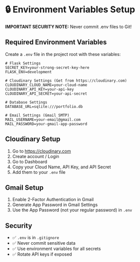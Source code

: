 # 🔒 Environment Variables Setup

**IMPORTANT SECURITY NOTE:** Never commit .env files to Git!

## Required Environment Variables

Create a `.env` file in the project root with these variables:

```env
# Flask Settings
SECRET_KEY=your-strong-secret-key-here
FLASK_ENV=development

# Cloudinary Settings (Get from https://cloudinary.com)
CLOUDINARY_CLOUD_NAME=your-cloud-name
CLOUDINARY_API_KEY=your-api-key  
CLOUDINARY_API_SECRET=your-api-secret

# Database Settings
DATABASE_URL=sqlite:///portfolio.db

# Email Settings (Gmail SMTP)
MAIL_USERNAME=your-email@gmail.com
MAIL_PASSWORD=your-gmail-app-password
```

## Cloudinary Setup

1. Go to https://cloudinary.com
2. Create account / Login
3. Go to Dashboard
4. Copy your Cloud Name, API Key, and API Secret
5. Add them to your `.env` file

## Gmail Setup

1. Enable 2-Factor Authentication in Gmail
2. Generate App Password in Gmail Settings
3. Use the App Password (not your regular password) in `.env`

## Security

- ✅ `.env` is in `.gitignore` 
- ✅ Never commit sensitive data
- ✅ Use environment variables for all secrets
- ✅ Rotate API keys if exposed
